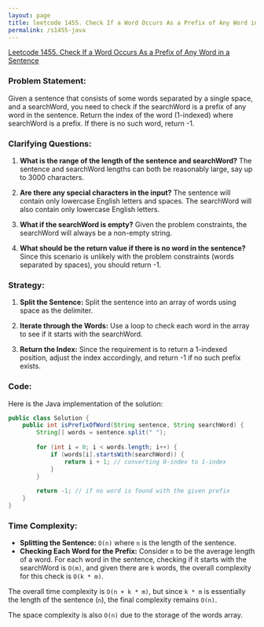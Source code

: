 ```yaml
---
layout: page
title: leetcode 1455. Check If a Word Occurs As a Prefix of Any Word in a Sentence
permalink: /s1455-java
---
```

[Leetcode 1455. Check If a Word Occurs As a Prefix of Any Word in a Sentence](https://algoadvance.github.io/algoadvance/l1455)
### Problem Statement:
Given a sentence that consists of some words separated by a single space, and a searchWord, you need to check if the searchWord is a prefix of any word in the sentence. Return the index of the word (1-indexed) where searchWord is a prefix. If there is no such word, return -1.

### Clarifying Questions:
1. **What is the range of the length of the sentence and searchWord?**
   The sentence and searchWord lengths can both be reasonably large, say up to 3000 characters.
   
2. **Are there any special characters in the input?**
   The sentence will contain only lowercase English letters and spaces. The searchWord will also contain only lowercase English letters.

3. **What if the searchWord is empty?**
   Given the problem constraints, the searchWord will always be a non-empty string.

4. **What should be the return value if there is no word in the sentence?**
   Since this scenario is unlikely with the problem constraints (words separated by spaces), you should return -1.

### Strategy:
1. **Split the Sentence:**
   Split the sentence into an array of words using space as the delimiter.
   
2. **Iterate through the Words:**
   Use a loop to check each word in the array to see if it starts with the searchWord.

3. **Return the Index:**
   Since the requirement is to return a 1-indexed position, adjust the index accordingly, and return -1 if no such prefix exists.

### Code:
Here is the Java implementation of the solution:

```java
public class Solution {
    public int isPrefixOfWord(String sentence, String searchWord) {
        String[] words = sentence.split(" ");
        
        for (int i = 0; i < words.length; i++) {
            if (words[i].startsWith(searchWord)) {
                return i + 1; // converting 0-index to 1-index
            }
        }
        
        return -1; // if no word is found with the given prefix
    }
}
```

### Time Complexity:
- **Splitting the Sentence:** `O(n)` where `n` is the length of the sentence.
- **Checking Each Word for the Prefix:** Consider `m` to be the average length of a word. For each word in the sentence, checking if it starts with the searchWord is `O(m)`, and given there are `k` words, the overall complexity for this check is `O(k * m)`.

The overall time complexity is `O(n + k * m)`, but since `k * m` is essentially the length of the sentence (`n`), the final complexity remains `O(n)`.

The space complexity is also `O(n)` due to the storage of the words array.